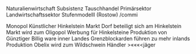 Naturalienwirtschaft
Subsistenz
Tauschhandel
Primärsektor
Landwirtschaftssektor
Stufenmodelll (Rostow)
/commi

Monopol
Künstlicher Hinkelstein Markt
Dorf beteiligt sich am Hinkelstein Markt
	wird zum Oligopol
Werbung für Hinkelsteine
Produktion von Günztiger Billig ware inner Landes
Grenzblockarden führen zu mehr inlands Produktion
Obelix wird zum Wildschwein Händler >«««<jäger





